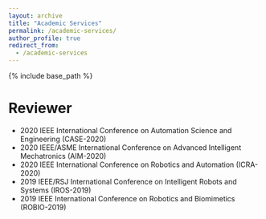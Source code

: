 ```yaml
---
layout: archive
title: "Academic Services"
permalink: /academic-services/
author_profile: true
redirect_from:
  - /academic-services
---
```


{% include base_path %}

Reviewer
======
* 2020 IEEE International Conference on Automation Science and Engineering (CASE-2020)
* 2020 IEEE/ASME International Conference on Advanced Intelligent Mechatronics (AIM-2020)
* 2020 IEEE International Conference on Robotics and Automation (ICRA-2020)
* 2019 IEEE/RSJ International Conference on Intelligent Robots and Systems (IROS-2019)
* 2019 IEEE International Conference on Robotics and Biomimetics (ROBIO-2019)
